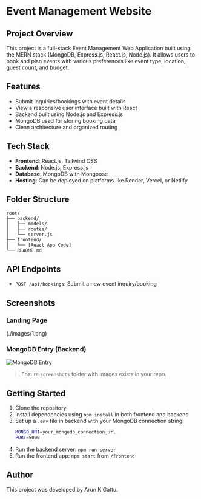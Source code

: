 
# Event Management Website

## Project Overview

This project is a full-stack Event Management Web Application built using the MERN stack (MongoDB, Express.js, React.js, Node.js). It allows users to book and plan events with various preferences like event type, location, guest count, and budget.

## Features

- Submit inquiries/bookings with event details
- View a responsive user interface built with React
- Backend built using Node.js and Express.js
- MongoDB used for storing booking data
- Clean architecture and organized routing

## Tech Stack

- **Frontend**: React.js, Tailwind CSS
- **Backend**: Node.js, Express.js
- **Database**: MongoDB with Mongoose
- **Hosting**: Can be deployed on platforms like Render, Vercel, or Netlify

## Folder Structure

```
root/
├── backend/
│   ├── models/
│   ├── routes/
│   └── server.js
├── frontend/
│   └── [React App Code]
└── README.md
```

## API Endpoints

- `POST /api/bookings`: Submit a new event inquiry/booking

## Screenshots

### Landing Page
(./images/1.png)

### MongoDB Entry (Backend)
![MongoDB Entry](./screenshots/mongodb-entry.png)

> Ensure `screenshots` folder with images exists in your repo.

## Getting Started

1. Clone the repository
2. Install dependencies using `npm install` in both frontend and backend
3. Set up a `.env` file in backend with your MongoDB connection string:
   ```bash
   MONGO_URI=your_mongodb_connection_url
   PORT=5000
   ```
4. Run the backend server: `npm run server`
5. Run the frontend app: `npm start` from `/frontend`

## Author

This project was developed by Arun K Gattu.
